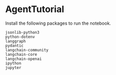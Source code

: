 # AgentTutorial

Install the following packages to run the notebook.
```
jsonlib-python3
python-dotenv
langgraph
pydantic
langchain-community
langchain-core
langchain-openai
ipython
jupyter
```
